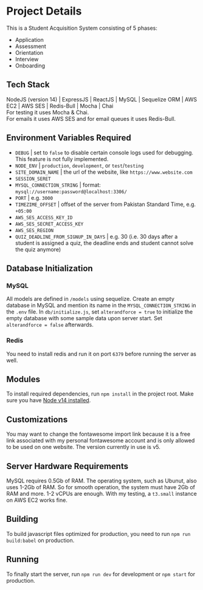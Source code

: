 # Project Details
This is a Student Acquisition System consisting of 5 phases:
<ul>
  <li>Application</li>
  <li>Assessment</li>
  <li>Orientation</li>
  <li>Interview</li>
  <li>Onboarding</li>
</ul>

## Tech Stack
NodeJS (version 14) | ExpressJS |  ReactJS | MySQL | Sequelize ORM |  AWS EC2 |  AWS SES | Redis-Bull | Mocha | Chai<br>
For testing it uses Mocha & Chai.<br>
For emails it uses AWS SES and for email queues it uses Redis-Bull.

## Environment Variables Required

- `DEBUG` | set to `false` to disable certain console logs used for debugging. This feature is not fully implemented.
- `NODE_ENV` | `production`, `development`, or `test`/`testing`
- `SITE_DOMAIN_NAME` | the url of the website, like `https://www.website.com`
- `SESSION_SERET`
- `MYSQL_CONNECTION_STRING` | format: `mysql://username:password@localhost:3306/`
- `PORT` | e.g. `3000`
- `TIMEZIME_OFFSET` | offset of the server from Pakistan Standard Time, e.g. `+05:00`
- `AWS_SES_ACCESS_KEY_ID`
- `AWS_SES_SECRET_ACCESS_KEY`
- `AWS_SES_REGION`
- `QUIZ_DEADLINE_FROM_SIGNUP_IN_DAYS` | e.g. 30 (i.e. 30 days after a student is assigned a quiz, the deadline ends and student cannot solve the quiz anymore)


## Database Initialization

### MySQL
All models are defined in `/models` using sequelize. Create an empty database in MySQL and mention its name in the `MYSQL_CONNECTION_STRING` in the `.env` file. 
In `db/initialize.js`, set `alterandforce = true` to initialize the empty database with some sample data upon server start. Set `alterandforce = false` afterwards.

### Redis
You need to install redis and run it on port `6379` before running the server as well.

## Modules
To install required dependencies, run `npm install` in the project root. Make sure you have [Node v14 installed](https://www.digitalocean.com/community/tutorials/how-to-install-node-js-on-ubuntu-22-04#option-3-installing-node-using-the-node-version-manager). 

## Customizations
You may want to change the fontawesome import link because it is a free link associated with my personal fontawesome account and is only allowed to be used on one website. The version currently in use is v5.

## Server Hardware Requirements
MySQL requires 0.5Gb of RAM. The operating system, such as Ubunut, also uses 1-2Gb of RAM. So for smooth operation, the system must have 2Gb of RAM and more. 1-2 vCPUs are enough. With my testing, a `t3.small` instance on AWS EC2 works fine.

## Building
To build javascript files optimized for production, you need to run `npm run build:babel` on production.

## Running
To finally start the server, run `npm run dev` for development or `npm start` for production.

